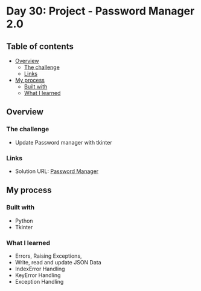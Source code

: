 # Day 30: Project - Password Manager 2.0

## Table of contents

- [Overview](#overview)
  - [The challenge](#the-challenge)
  - [Links](#links)
- [My process](#my-process)
  - [Built with](#built-with)
  - [What I learned](#what-i-learned)

## Overview

### The challenge

- Update Password manager with tkinter 

### Links

- Solution URL: [Password Manager](https://github.com/Mikerniker/100_Days_of_Python/tree/main/Day30)

## My process

### Built with

- Python
- Tkinter

### What I learned
- Errors, Raising Exceptions, 
- Write, read and update JSON Data
- IndexError Handling
- KeyError Handling
- Exception Handling


